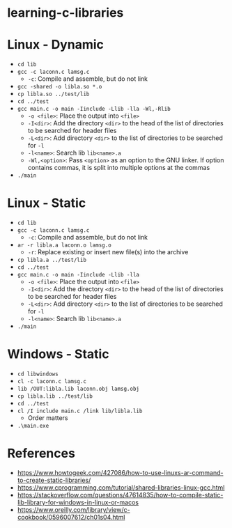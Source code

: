 # learning-c-libraries

# Linux - Dynamic
- `cd lib`
- `gcc -c laconn.c lamsg.c`
  - `-c`: Compile and assemble, but do not link
- `gcc -shared -o libla.so *.o`
- `cp libla.so ../test/lib`
- `cd ../test`
- `gcc main.c -o main -Iinclude -Llib -lla -Wl,-Rlib`
  - `-o <file>`: Place the output into `<file>`
  - `-I<dir>`: Add the directory `<dir>` to the head of the list of directories to be searched for header files
  - `-L<dir>`: Add directory `<dir>` to the list of directories to be searched for `-l`
  - `-l<name>`: Search lib `lib<name>.a`
  - `-Wl,<option>`: Pass `<option>` as an option to the GNU linker. If option contains commas, it is split into multiple options at the commas
- `./main`

# Linux - Static
- `cd lib`
- `gcc -c laconn.c lamsg.c`
  - `-c`: Compile and assemble, but do not link
- `ar -r libla.a laconn.o lamsg.o`
  - `-r`: Replace existing or insert new file(s) into the archive
- `cp libla.a ../test/lib`
- `cd ../test`
- `gcc main.c -o main -Iinclude -Llib -lla`
  - `-o <file>`: Place the output into `<file>`
  - `-I<dir>`: Add the directory `<dir>` to the head of the list of directories to be searched for header files
  - `-L<dir>`: Add directory `<dir>` to the list of directories to be searched for `-l`
  - `-l<name>`: Search lib `lib<name>.a`
- `./main`

# Windows - Static
- `cd libwindows`
- `cl -c laconn.c lamsg.c`
- `lib /OUT:libla.lib laconn.obj lamsg.obj`
- `cp libla.lib ../test/lib`
- `cd ../test`
- `cl /I include main.c /link lib/libla.lib`
  - Order matters
- `.\main.exe`

# References
- https://www.howtogeek.com/427086/how-to-use-linuxs-ar-command-to-create-static-libraries/
- https://www.cprogramming.com/tutorial/shared-libraries-linux-gcc.html
- https://stackoverflow.com/questions/47614835/how-to-compile-static-lib-library-for-windows-in-linux-or-macos
- https://www.oreilly.com/library/view/c-cookbook/0596007612/ch01s04.html